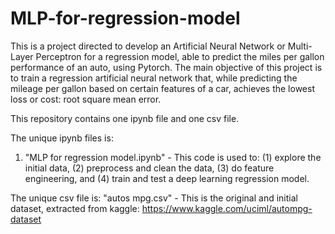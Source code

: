# MLP-for-regression-model
This is a project directed to develop an Artificial Neural Network or Multi-Layer Perceptron for a regression model, able to predict the miles per gallon performance of an auto, using Pytorch. The main objective of this project is to train a regression artificial neural network that, while predicting the mileage per gallon based on certain features of a car, achieves the lowest loss or cost: root square mean error.

This repository contains one ipynb file and one csv file.

The unique ipynb files is:
1. "MLP for regression model.ipynb" - This code is used to: (1) explore the initial data, (2) preprocess and clean the data, (3) do feature engineering, and (4) train and test a deep learning regression model.

The unique csv file is:
"autos mpg.csv" - This is the original and initial dataset, extracted from kaggle: https://www.kaggle.com/uciml/autompg-dataset
